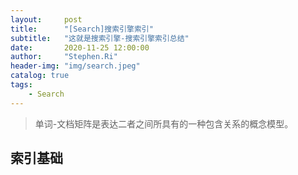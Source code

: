 ```yaml
---
layout:     post
title:      "[Search]搜索引擎索引"
subtitle:   "这就是搜索引擎-搜索引擎索引总结"
date:       2020-11-25 12:00:00
author:     "Stephen.Ri"
header-img: "img/search.jpeg"
catalog: true
tags:
    - Search
--- 
```


> 单词-文档矩阵是表达二者之间所具有的一种包含关系的概念模型。

## 索引基础


